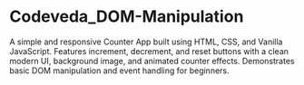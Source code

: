 # Codeveda_DOM-Manipulation
A simple and responsive Counter App built using HTML, CSS, and Vanilla JavaScript. Features increment, decrement, and reset buttons with a clean modern UI, background image, and animated counter effects. Demonstrates basic DOM manipulation and event handling for beginners.
